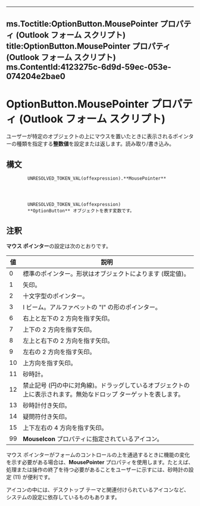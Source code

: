 

---
ms.Toctitle:OptionButton.MousePointer プロパティ (Outlook フォーム スクリプト)
title:OptionButton.MousePointer プロパティ (Outlook フォーム スクリプト)
ms.ContentId:4123275c-6d9d-59ec-053e-074204e2bae0
---
# OptionButton.MousePointer プロパティ (Outlook フォーム スクリプト)




ユーザーが特定のオブジェクトの上にマウスを置いたときに表示されるポインターの種類を指定する**整数値**を設定または返します。読み取り/書き込み。

## 構文

            UNRESOLVED_TOKEN_VAL(offexpression).**MousePointer**




            UNRESOLVED_TOKEN_VAL(offexpression)
            **OptionButton** オブジェクトを表す変数です。



## 注釈
**マウス ポインター**の設定は次のとおりです。

|**値**|**説明**|
|---|---|
|0|標準のポインター。形状はオブジェクトによります (既定値)。|
|1|矢印。|
|2|十文字型のポインター。|
|3|I ビーム。アルファベットの "I" の形のポインター。|
|6|右上と左下の 2 方向を指す矢印。|
|7|上下の 2 方向を指す矢印。|
|8|左上と右下の 2 方向を指す矢印。|
|9|左右の 2 方向を指す矢印。|
|10|上方向を指す矢印。|
|11|砂時計。|
|12|禁止記号 (円の中に対角線)。ドラッグしているオブジェクトの上に表示されます。無効なドロップ ターゲットを表します。|
|13|砂時計付き矢印。|
|14|疑問符付き矢印。|
|15|上下左右の 4 方向を指す矢印。|
|99|**MouseIcon** プロパティに指定されているアイコン。|



マウス ポインターがフォームのコントロールの上を通過するときに機能の変化を示す必要がある場合は、**MousePointer** プロパティを使用します。たとえば、処理または操作の終了を待つ必要があることをユーザーに示すには、砂時計の設定 (11) が便利です。



アイコンの中には、デスクトップ テーマと関連付けられているアイコンなど、システムの設定に依存しているものもあります。




